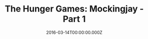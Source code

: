 ---
title: "The Hunger Games: Mockingjay - Part 1"
year: 2014
date: 2016-03-14T00:00:00.000Z
permalink: /almanac/movies/2016-03-14-the-hunger-games-mockingjay-part-1/index.html
rating: 3
---